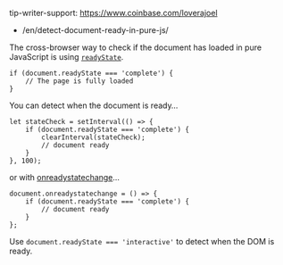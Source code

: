 tip-writer-support: https://www.coinbase.com/loverajoel

-   /en/detect-document-ready-in-pure-js/

The cross-browser way to check if the document has loaded in pure JavaScript is using [`readyState`](https://developer.mozilla.org/en-US/docs/Web/API/Document/readyState).

    if (document.readyState === 'complete') {
        // The page is fully loaded
    }

You can detect when the document is ready…

    let stateCheck = setInterval(() => {
        if (document.readyState === 'complete') {
            clearInterval(stateCheck);
            // document ready
        }
    }, 100);

or with [onreadystatechange](https://developer.mozilla.org/en-US/docs/Web/Events/readystatechange)…

    document.onreadystatechange = () => {
        if (document.readyState === 'complete') {
            // document ready
        }
    };

Use `document.readyState === 'interactive'` to detect when the DOM is ready.
